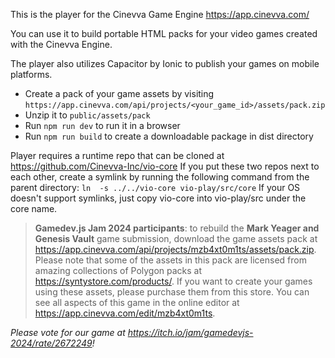 This is the player for the Cinevva Game Engine https://app.cinevva.com/

You can use it to build portable HTML packs for your video games created with the Cinevva Engine.

The player also utilizes Capacitor by Ionic to publish your games on mobile platforms.

* Create a pack of your game assets by visiting `https://app.cinevva.com/api/projects/<your_game_id>/assets/pack.zip`
* Unzip it to `public/assets/pack`
* Run `npm run dev` to run it in a browser
* Run `npm run build` to create a downloadable package in dist directory

Player requires a runtime repo that can be cloned at https://github.com/Cinevva-Inc/vio-core
If you put these two repos next to each other, create a symlink by running the following command from the parent directory:
`ln  -s ../../vio-core vio-play/src/core`
If your OS doesn't support symlinks, just copy vio-core into vio-play/src under the core name.

> **Gamedev.js Jam 2024 participants**: to rebuild the **Mark Yeager and Genesis Vault** game submission, download the game assets pack at https://app.cinevva.com/api/projects/mzb4xt0m1ts/assets/pack.zip. Please note that some of the assets in this pack are licensed from amazing collections of Polygon packs at https://syntystore.com/products/. If you want to create your games using these assets, please purchase them from this store. You can see all aspects of this game in the online editor at https://app.cinevva.com/edit/mzb4xt0m1ts.

*Please vote for our game at https://itch.io/jam/gamedevjs-2024/rate/2672249!*
